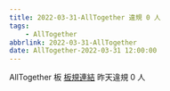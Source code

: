 ```yaml
---
title: 2022-03-31-AllTogether 違規 0 人
tags:
    - AllTogether
abbrlink: 2022-03-31-AllTogether
date: AllTogether-2022-03-31 12:00:00
---
```

AllTogether 板 [板規連結](https://www.ptt.cc/bbs/AllTogether/M.1643211430.A.5FB.html)
昨天違規 0 人
